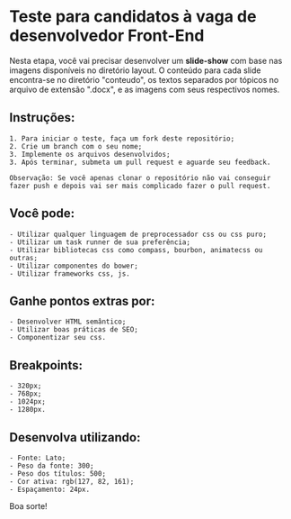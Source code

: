 # Teste para candidatos à vaga de desenvolvedor Front-End
Nesta etapa, você vai precisar desenvolver um **slide-show** com base nas imagens disponíveis no diretório layout.
O conteúdo para cada slide encontra-se no diretório "conteudo", os textos separados por tópicos no arquivo de extensão ".docx", e as imagens com seus respectivos nomes.


## Instruções:

	1. Para iniciar o teste, faça um fork deste repositório;
	2. Crie um branch com o seu nome;
	3. Implemente os arquivos desenvolvidos;
	3. Após terminar, submeta um pull request e aguarde seu feedback.

	Observação: Se você apenas clonar o repositório não vai conseguir fazer push e depois vai ser mais complicado fazer o pull request.


## Você pode:

	- Utilizar qualquer linguagem de preprocessador css ou css puro;
	- Utilizar um task runner de sua preferência;
	- Utilizar bibliotecas css como compass, bourbon, animatecss ou outras;
	- Utilizar componentes do bower;
	- Utilizar frameworks css, js.


## Ganhe pontos extras por:

	- Desenvolver HTML semântico;
	- Utilizar boas práticas de SEO;
	- Componentizar seu css.


## Breakpoints:

    - 320px;
    - 768px;
    - 1024px;
    - 1280px.


## Desenvolva utilizando:

	- Fonte: Lato;
	- Peso da fonte: 300;
	- Peso dos títulos: 500;
	- Cor ativa: rgb(127, 82, 161);
	- Espaçamento: 24px.


Boa sorte!
